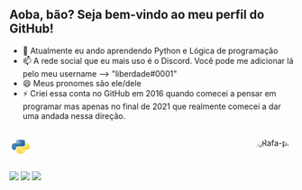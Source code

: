 ## Aoba, bão? Seja bem-vindo ao meu perfil do GitHub! 

- 🌱 Atualmente eu ando aprendendo Python e Lógica de programação
- 📫 A rede social que eu mais uso é o Discord. Você pode me adicionar lá pelo meu username --> "liberdade#0001"
- 😄 Meus pronomes são ele/dele
- ⚡ Criei essa conta no GitHub em 2016 quando comecei a pensar em programar mas apenas no final de 2021 que realmente comecei a dar uma andada nessa direção.

<div style="display: inline_block"><br>
  <img align="center" alt="Rafa-Python" height="30" width="40" src="https://raw.githubusercontent.com/devicons/devicon/master/icons/python/python-original.svg">
  <img align="right" alt="Rafa-pic" height="150" style="border-radius:50px;" src="https://media.discordapp.net/attachments/878467817475817485/926361848129929246/luffy2.gif">
</div>
  
  ##
 
<div> 
  <a href="https://instagram.com/gabrielwolffernandes" target="_blank"><img src="https://img.shields.io/badge/-Instagram-%23E4405F?style=for-the-badge&logo=instagram&logoColor=white" target="_blank"></a>
 <a href="https://discord.gg/uFZNHAV97Q" target="_blank"><img src="https://img.shields.io/badge/Discord-7289DA?style=for-the-badge&logo=discord&logoColor=white" target="_blank"></a> 
  <a href="https://www.linkedin.com/in/gabriel-wolf-95473a20b/" target="_blank"><img src="https://img.shields.io/badge/-LinkedIn-%230077B5?style=for-the-badge&logo=linkedin&logoColor=white" target="_blank"></a> 
 
</div>

